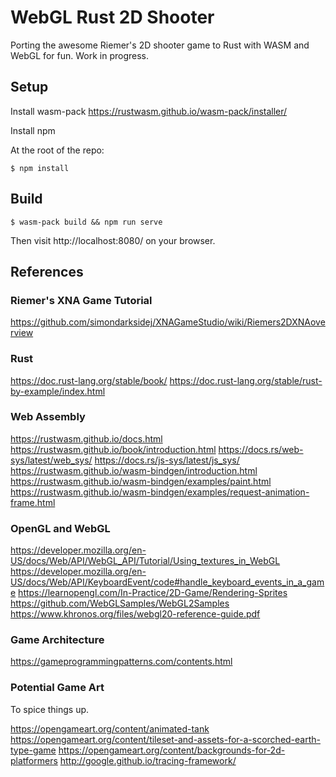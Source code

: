 # WebGL Rust 2D Shooter

Porting the awesome Riemer's 2D shooter game to Rust with WASM and WebGL for fun. Work in progress.

## Setup

Install wasm-pack
https://rustwasm.github.io/wasm-pack/installer/

Install npm

At the root of the repo:
```
$ npm install
```

## Build

```
$ wasm-pack build && npm run serve
```

Then visit http://localhost:8080/ on your browser.

## References

### Riemer's XNA Game Tutorial

https://github.com/simondarksidej/XNAGameStudio/wiki/Riemers2DXNAoverview


### Rust

https://doc.rust-lang.org/stable/book/
https://doc.rust-lang.org/stable/rust-by-example/index.html

### Web Assembly

https://rustwasm.github.io/docs.html
https://rustwasm.github.io/book/introduction.html
https://docs.rs/web-sys/latest/web_sys/
https://docs.rs/js-sys/latest/js_sys/
https://rustwasm.github.io/wasm-bindgen/introduction.html
https://rustwasm.github.io/wasm-bindgen/examples/paint.html
https://rustwasm.github.io/wasm-bindgen/examples/request-animation-frame.html

### OpenGL and WebGL

https://developer.mozilla.org/en-US/docs/Web/API/WebGL_API/Tutorial/Using_textures_in_WebGL
https://developer.mozilla.org/en-US/docs/Web/API/KeyboardEvent/code#handle_keyboard_events_in_a_game
https://learnopengl.com/In-Practice/2D-Game/Rendering-Sprites
https://github.com/WebGLSamples/WebGL2Samples
https://www.khronos.org/files/webgl20-reference-guide.pdf

### Game Architecture

https://gameprogrammingpatterns.com/contents.html

### Potential Game Art

To spice things up.

https://opengameart.org/content/animated-tank
https://opengameart.org/content/tileset-and-assets-for-a-scorched-earth-type-game
https://opengameart.org/content/backgrounds-for-2d-platformers
http://google.github.io/tracing-framework/